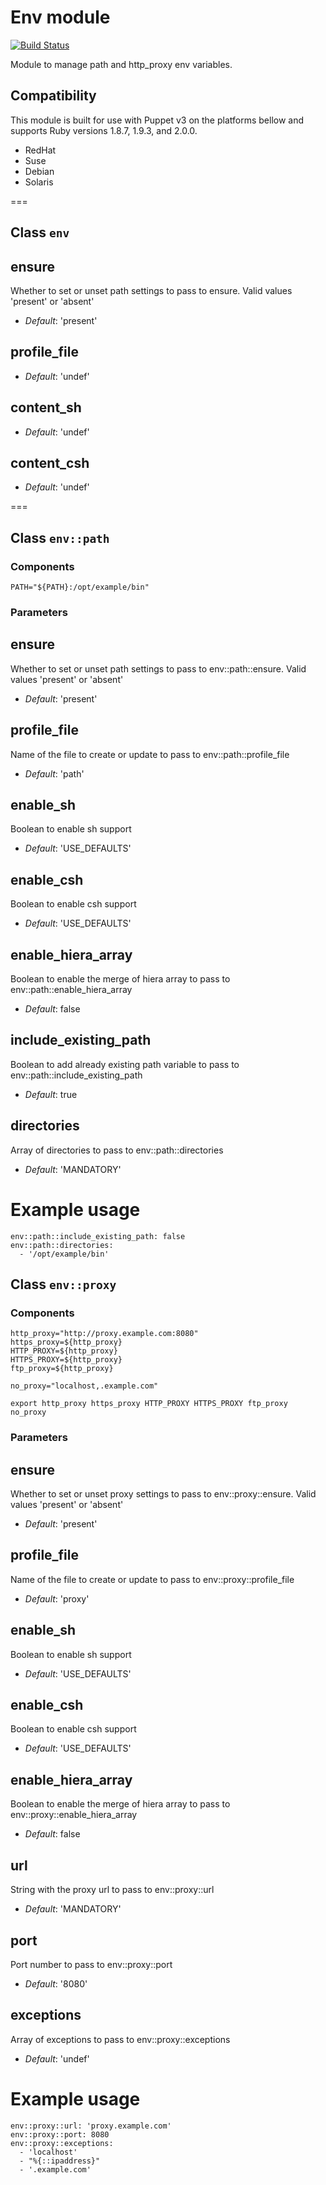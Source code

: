 # Env module

[![Build Status](https://api.travis-ci.org/juliengk/puppet-module-env.png?branch=master)](https://travis-ci.org/juliengk/puppet-module-env)

Module to manage path and http_proxy env variables.

## Compatibility ##

This module is built for use with Puppet v3 on the platforms bellow and supports Ruby versions 1.8.7, 1.9.3, and 2.0.0.

* RedHat
* Suse
* Debian
* Solaris

===

## Class `env` ##

ensure
------
Whether to set or unset path settings to pass to ensure. Valid values 'present' or 'absent'

- *Default*: 'present'

profile_file
------------

- *Default*: 'undef'

content_sh
----------

- *Default*: 'undef'

content_csh
-----------

- *Default*: 'undef'

===

## Class `env::path` ##

### Components ###

```
PATH="${PATH}:/opt/example/bin"
```

### Parameters ###

ensure
------
Whether to set or unset path settings to pass to env::path::ensure. Valid values 'present' or 'absent'

- *Default*: 'present'

profile_file
------------
Name of the file to create or update to pass to env::path::profile_file

- *Default*: 'path'

enable_sh
---------
Boolean to enable sh support

- *Default*: 'USE_DEFAULTS'

enable_csh
----------
Boolean to enable csh support

- *Default*: 'USE_DEFAULTS'

enable_hiera_array
------------------
Boolean to enable the merge of hiera array to pass to env::path::enable_hiera_array

- *Default*: false

include_existing_path
---------------------
Boolean to add already existing path variable to pass to env::path::include_existing_path

- *Default*: true

directories
-----------
Array of directories to pass to env::path::directories

- *Default*: 'MANDATORY'

# Example usage #

```
env::path::include_existing_path: false
env::path::directories:
  - '/opt/example/bin'
```

## Class `env::proxy` ##

### Components ###

```
http_proxy="http://proxy.example.com:8080"
https_proxy=${http_proxy}
HTTP_PROXY=${http_proxy}
HTTPS_PROXY=${http_proxy}
ftp_proxy=${http_proxy}

no_proxy="localhost,.example.com"

export http_proxy https_proxy HTTP_PROXY HTTPS_PROXY ftp_proxy no_proxy
```

### Parameters ###

ensure
------
Whether to set or unset proxy settings to pass to env::proxy::ensure. Valid values 'present' or 'absent'

- *Default*: 'present'

profile_file
------------
Name of the file to create or update to pass to env::proxy::profile_file

- *Default*: 'proxy'

enable_sh
---------
Boolean to enable sh support

- *Default*: 'USE_DEFAULTS'

enable_csh
----------
Boolean to enable csh support

- *Default*: 'USE_DEFAULTS'

enable_hiera_array
------------------
Boolean to enable the merge of hiera array to pass to env::proxy::enable_hiera_array

- *Default*: false

url
---
String with the proxy url to pass to env::proxy::url

- *Default*: 'MANDATORY'

port
----
Port number to pass to env::proxy::port

- *Default*: '8080'

exceptions
----------
Array of exceptions to pass to env::proxy::exceptions

- *Default*: 'undef'

# Example usage #

```
env::proxy::url: 'proxy.example.com'
env::proxy::port: 8080
env::proxy::exceptions:
  - 'localhost'
  - "%{::ipaddress}"
  - '.example.com'
```
